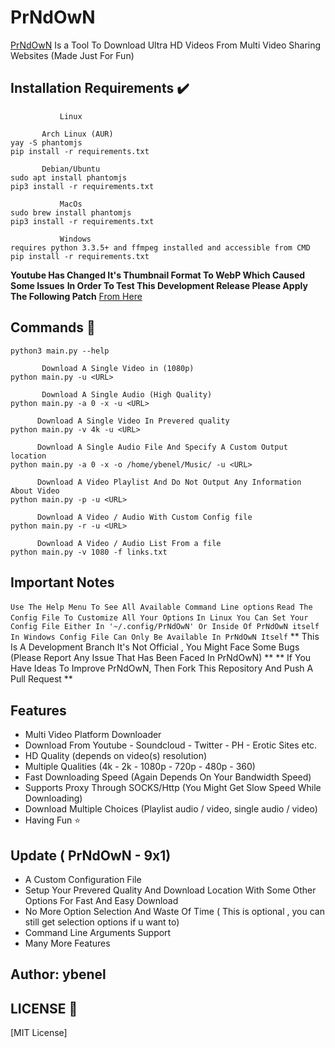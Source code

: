 # PrNdOwN

[PrNdOwN](https://github.com/m1ndo/PrNdOwN) Is a Tool To Download Ultra HD Videos From Multi Video Sharing Websites  (Made Just For Fun)

## Installation Requirements :heavy_check_mark: ##
```
           Linux  

       Arch Linux (AUR)
yay -S phantomjs
pip install -r requirements.txt

       Debian/Ubuntu
sudo apt install phantomjs
pip3 install -r requirements.txt
```
```
           MacOs
sudo brew install phantomjs
pip3 install -r requirements.txt
```
```
           Windows
requires python 3.3.5+ and ffmpeg installed and accessible from CMD
pip install -r requirements.txt
```

__Youtube Has Changed It's Thumbnail Format To WebP Which Caused Some Issues__
__In Order To Test This Development Release Please Apply The Following Patch__
[From Here](https://github.com/ytdl-org/youtube-dl/pull/25717/)

## Commands :pencil:  ##

```    Display Help
python3 main.py --help

       Download A Single Video in (1080p)
python main.py -u <URL>

       Download A Single Audio (High Quality)
python main.py -a 0 -x -u <URL>

      Download A Single Video In Prevered quality
python main.py -v 4k -u <URL>

      Download A Single Audio File And Specify A Custom Output location
python main.py -a 0 -x -o /home/ybenel/Music/ -u <URL>

      Download A Video Playlist And Do Not Output Any Information About Video
python main.py -p -u <URL>

      Download A Video / Audio With Custom Config file
python main.py -r -u <URL>

      Download A Video / Audio List From a file
python main.py -v 1080 -f links.txt
```

## Important Notes ##
```Use The Help Menu To See All Available Command Line options```
```Read The Config File To Customize All Your Options```
```In Linux You Can Set Your Config File Either In '~/.config/PrNdOwN' Or Inside Of PrNdOwN itself```
```In Windows Config File Can Only Be Available In PrNdOwN Itself```
** This Is A Development Branch It's Not Official , You Might Face Some Bugs (Please Report Any Issue That Has Been Faced In PrNdOwN) **
** If You Have Ideas To Improve PrNdOwN, Then Fork This Repository And Push A Pull Request **

## Features ##
- Multi Video Platform Downloader
- Download From Youtube - Soundcloud - Twitter - PH - Erotic Sites etc.
- HD Quality (depends on video(s) resolution)
- Multiple Qualities (4k - 2k - 1080p - 720p - 480p - 360)
- Fast Downloading Speed (Again Depends On Your Bandwidth Speed)
- Supports Proxy Through SOCKS/Http (You Might Get Slow Speed While Downloading)
- Download Multiple Choices (Playlist audio / video, single audio / video)
- Having Fun :star:
## Update ( PrNdOwN - 9x1)
- A Custom Configuration File
- Setup Your Prevered Quality And Download Location With Some Other Options For Fast And Easy Download
- No More Option Selection And Waste Of Time ( This is optional , you can still get selection options if u want to)
- Command Line Arguments Support
- Many More Features

## Author: ybenel


## LICENSE :page_with_curl: ##
[MIT License]
